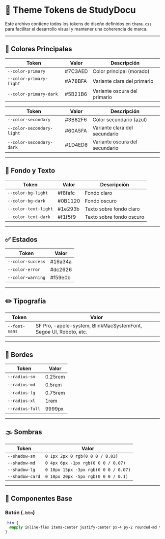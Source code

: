 # 🎨 Theme Tokens de StudyDocu

Este archivo contiene todos los tokens de diseño definidos en `theme.css` para facilitar el desarrollo visual y mantener una coherencia de marca.

---

## 🎨 Colores Principales

| Token                     | Valor        | Descripción               |
|---------------------------|--------------|----------------------------|
| `--color-primary`         | #7C3AED      | Color principal (morado)  |
| `--color-primary-light`   | #A78BFA      | Variante clara del primario |
| `--color-primary-dark`    | #5B21B6      | Variante oscura del primario |

| Token                       | Valor        | Descripción                 |
|-----------------------------|--------------|------------------------------|
| `--color-secondary`         | #3B82F6      | Color secundario (azul)     |
| `--color-secondary-light`   | #60A5FA      | Variante clara del secundario |
| `--color-secondary-dark`    | #1D4ED8      | Variante oscura del secundario |

---

## 🧱 Fondo y Texto

| Token                    | Valor     | Descripción             |
|--------------------------|-----------|--------------------------|
| `--color-bg-light`       | #f8fafc   | Fondo claro              |
| `--color-bg-dark`        | #0B1120   | Fondo oscuro             |
| `--color-text-light`     | #1e293b   | Texto sobre fondo claro  |
| `--color-text-dark`      | #f1f5f9   | Texto sobre fondo oscuro |

---

## ✅ Estados

| Token               | Valor     |
|---------------------|-----------|
| `--color-success`   | #16a34a   |
| `--color-error`     | #dc2626   |
| `--color-warning`   | #f59e0b   |

---

## ✏️ Tipografía

| Token         | Valor                                                                  |
|---------------|------------------------------------------------------------------------|
| `--font-sans` | SF Pro, -apple-system, BlinkMacSystemFont, Segoe UI, Roboto, etc.     |

---

## 🧱 Bordes

| Token            | Valor    |
|------------------|----------|
| `--radius-sm`    | 0.25rem  |
| `--radius-md`    | 0.5rem   |
| `--radius-lg`    | 0.75rem  |
| `--radius-xl`    | 1rem     |
| `--radius-full`  | 9999px   |

---

## 🌫️ Sombras

| Token           | Valor                                                    |
|------------------|----------------------------------------------------------|
| `--shadow-sm`   | `0 1px 2px 0 rgb(0 0 0 / 0.03)`                           |
| `--shadow-md`   | `0 4px 6px -1px rgb(0 0 0 / 0.07)`                        |
| `--shadow-lg`   | `0 10px 15px -3px rgb(0 0 0 / 0.07)`                      |
| `--shadow-card` | `0 10px 20px -5px rgb(0 0 0 / 0.1)`                       |

---

## 🧩 Componentes Base

### Botón (`.btn`)

```css
.btn {
  @apply inline-flex items-center justify-center px-4 py-2 rounded-md text-sm font-medium transition shadow-sm bg-primary text-white hover:bg-primary-dark;
}
